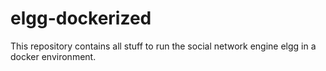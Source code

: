 # elgg-dockerized
This repository contains all stuff to run the social network engine elgg in a docker environment.
